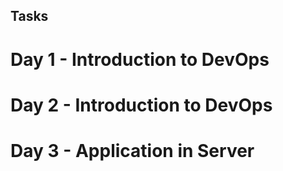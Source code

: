 ## Tasks

# Day 1 - Introduction to DevOps
# Day 2 - Introduction to DevOps
# Day 3 - Application in Server
